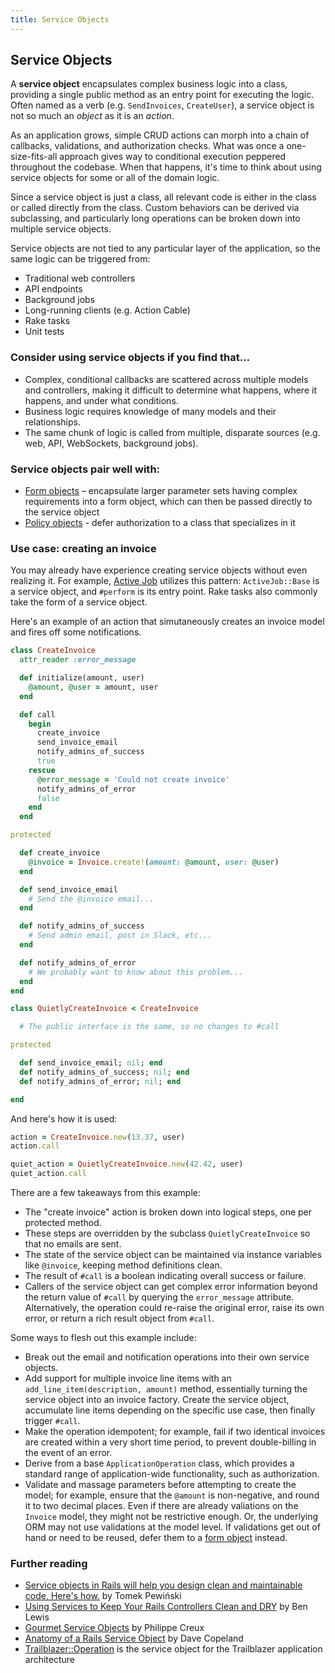 ```yaml
---
title: Service Objects
---
```


## Service Objects

A **service object** encapsulates complex business logic into a class, providing a single public method as an entry point for executing the logic. Often named as a verb (e.g. `SendInvoices`, `CreateUser`), a service object is not so much an *object* as it is an *action*.

As an application grows, simple CRUD actions can morph into a chain of callbacks, validations, and authorization checks. What was once a one-size-fits-all approach gives way to conditional execution peppered throughout the codebase. When that happens, it's time to think about using service objects for some or all of the domain logic.

Since a service object is just a class, all relevant code is either in the class or called directly from the class. Custom behaviors can be derived via subclassing, and particularly long operations can be broken down into multiple service objects.

Service objects are not tied to any particular layer of the application, so the same logic can be triggered from:

* Traditional web controllers
* API endpoints
* Background jobs
* Long-running clients (e.g. Action Cable)
* Rake tasks
* Unit tests

### Consider using service objects if you find that…

* Complex, conditional callbacks are scattered across multiple models and controllers, making it difficult to determine what happens, where it happens, and under what conditions.
* Business logic requires knowledge of many models and their relationships.
* The same chunk of logic is called from multiple, disparate sources (e.g. web, API, WebSockets, background jobs).

### Service objects pair well with:

* [Form objects](#form-objects) – encapsulate larger parameter sets having complex requirements into a form object, which can then be passed directly to the service object
* [Policy objects](#policy-objects) - defer authorization to a class that specializes in it

### Use case: creating an invoice

You may already have experience creating service objects without even realizing it. For example, [Active Job](http://edgeguides.rubyonrails.org/active_job_basics.html) utilizes this pattern: `ActiveJob::Base` is a service object, and `#perform` is its entry point. Rake tasks also commonly take the form of a service object.

Here's an example of an action that simutaneously creates an invoice model and fires off some notifications.

```ruby
class CreateInvoice
  attr_reader :error_message

  def initialize(amount, user)
    @amount, @user = amount, user
  end

  def call
    begin
      create_invoice
      send_invoice_email
      notify_admins_of_success
      true
    rescue
      @error_message = 'Could not create invoice'
      notify_admins_of_error
      false
    end
  end

protected

  def create_invoice
    @invoice = Invoice.create!(amount: @amount, user: @user)
  end

  def send_invoice_email
    # Send the @invoice email...
  end

  def notify_admins_of_success
    # Send admin email, post in Slack, etc...
  end

  def notify_admins_of_error
    # We probably want to know about this problem...
  end
end

class QuietlyCreateInvoice < CreateInvoice

  # The public interface is the same, so no changes to #call

protected

  def send_invoice_email; nil; end
  def notify_admins_of_success; nil; end
  def notify_admins_of_error; nil; end

end
```

And here's how it is used:

```ruby
action = CreateInvoice.new(13.37, user)
action.call

quiet_action = QuietlyCreateInvoice.new(42.42, user)
quiet_action.call
```

There are a few takeaways from this example:

* The "create invoice" action is broken down into logical steps, one per protected method.
* These steps are overridden by the subclass `QuietlyCreateInvoice` so that no emails are sent.
* The state of the service object can be maintained via instance variables like `@invoice`, keeping method definitions clean.
* The result of `#call` is a boolean indicating overall success or failure.
* Callers of the service object can get complex error information beyond the return value of `#call` by querying the `error_message` attribute. Alternatively, the operation could re-raise the original error, raise its own error, or return a rich result object from `#call`.

Some ways to flesh out this example include:

* Break out the email and notification operations into their own service objects.
* Add support for multiple invoice line items with an `add_line_item(description, amount)` method, essentially turning the service object into an invoice factory. Create the service object, accumulate line items depending on the specific use case, then finally trigger `#call`.
* Make the operation idempotent; for example, fail if two identical invoices are created within a very short time period, to prevent double-billing in the event of an error.
* Derive from a base `ApplicationOperation` class, which provides a standard range of application-wide functionality, such as authorization.
* Validate and massage parameters before attempting to create the model; for example, ensure that the `@amount` is non-negative, and round it to two decimal places. Even if there are already valiations on the `Invoice` model, they might not be restrictive enough. Or, the underlying ORM may not use validations at the model level. If validations get out of hand or need to be reused, defer them to a [form object](#form-objects) instead.

### Further reading

* [Service objects in Rails will help you design clean and maintainable code. Here's how.](https://www.netguru.co/blog/service-objects-in-rails-will-help) by Tomek Pewiński
* [Using Services to Keep Your Rails Controllers Clean and DRY](https://blog.engineyard.com/2014/keeping-your-rails-controllers-dry-with-services) by Ben Lewis
* [Gourmet Service Objects](http://brewhouse.io/blog/2014/04/30/gourmet-service-objects.html) by Philippe Creux
* [Anatomy of a Rails Service Object](http://multithreaded.stitchfix.com/blog/2015/06/02/anatomy-of-service-objects-in-rails/) by Dave Copeland
* [Trailblazer::Operation](http://trailblazer.to/gems/operation/) is the service object for the Trailblazer application architecture